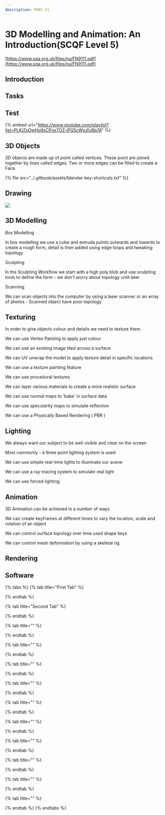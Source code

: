 ```yaml
---
description: FN91 11
---
```


# 3D Modelling and Animation: An Introduction\(SCQF Level 5\)

[https://www.sqa.org.uk/files/nu/FN9111.pdf](https://www.sqa.org.uk/files/nu/FN9111.pdf)

## Introduction

## Tasks

## Test

{% embed url="https://www.youtube.com/playlist?list=PLKiZsOwHp9sCPox7OZ-jPQ5cWyJfuBb7A" %}



## 3D Objects

3D objects are made up of point called vertices. These point are joined together by lines called edges. Two or more edges can be filled to create a Face.

{% file src="../.gitbook/assets/blender-key-shortcuts.txt" %}

## Drawing



![](https://davidneat.files.wordpress.com/2014/08/brickunit1_sh1_300dpi-1280.jpg)

## 3D Modelling

Box Modelling

In box modelling we use a cube and extrude points outwards and inwards to create a rough form, detail is then added using edge loops and tweaking topology

Sculpting

In the Sculpting Workflow we start with a high poly blob and use sculpting tools to define the form - we don't worry about topology until later

Scanning

We can scan objects into the computer by using a laser scanner or an array of photos - Scanned object have poor topology

## Texturing

In order to give objects colour and details we need to texture them. 

We can use Vertex Painting to apply just colour

We can use an existing image tiled across a surface

We can UV unwrap the model to apply texture detail in specific locations

We can use a texture painting feature

We can use procedural textures

We can layer various materials to create a more realistic surface

We can use normal maps to 'bake' in surface data

We can use specularity maps to simulate reflection

We can use a Physically Based Rendering \( PBR \)

## Lighting

We always want our subject to be well visible and clear on the screen

Most commonly - a three point lighting system is used

We can use simple real-time lights to illuminate our scene

We can use a ray-tracing system to simulate real light

We can use forced lighting

## Animation

3D Animation can be achieved in a number of ways

We can create keyframes at different times to vary the location, scale and rotation of an object

We can control surface topology over time used shape keys

We can control mesh deformation by using a skeletal rig

## Rendering



## Software

{% tabs %}
{% tab title="First Tab" %}

{% endtab %}

{% tab title="Second Tab" %}

{% endtab %}

{% tab title="" %}

{% endtab %}

{% tab title="" %}

{% endtab %}

{% tab title="" %}

{% endtab %}

{% tab title="" %}

{% endtab %}

{% tab title="" %}

{% endtab %}

{% tab title="" %}

{% endtab %}

{% tab title="" %}

{% endtab %}

{% tab title="" %}

{% endtab %}

{% tab title="" %}

{% endtab %}

{% tab title="" %}

{% endtab %}
{% endtabs %}


